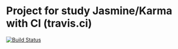 # Project for study Jasmine/Karma with CI (travis.ci)

[![Build Status](https://travis-ci.org/colantuomo/jasmine-karma-study.svg?branch=master)](https://travis-ci.org/colantuomo/jasmine-karma-study)
